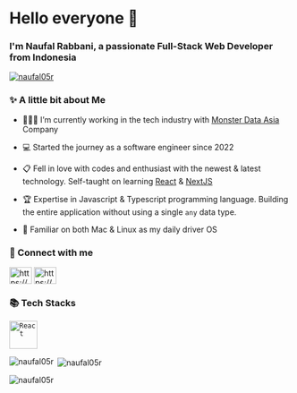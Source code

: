 <h1 align="left">Hello everyone 👋</h1>
<h3 align="left">I'm Naufal Rabbani, a passionate Full-Stack Web Developer from Indonesia</h3>

<p align="left"> <a href="https://github.com/ryo-ma/github-profile-trophy"><img src="https://github-profile-trophy.vercel.app/?username=naufal05r&margin-w=15&margin-h=15&column=-1&theme=juicyfresh" alt="naufal05r" /></a> </p>

<h3 align="left">✨ A little bit about Me</h3>

- 🧑🏻‍💻 I’m currently working in the tech industry with [Monster Data Asia](https://monsterdata.asia) Company

- 💻 Started the journey as a software engineer since 2022

- 📋 Fell in love with codes and enthusiast with the newest & latest technology. Self-taught on learning [React](https://react.dev) & [NextJS](https://nextjs.org)

- 🏆 Expertise in Javascript & Typescript programming language. Building the entire application without using a single `any` data type.

- 🐧 Familiar on both Mac & Linux as my daily driver OS

<h3 align="left">🔗 Connect with me</h3>
<p align="left">
<a href="https://linkedin.com/in/https://www.linkedin.com/in/naufal-rabbani-aa3224250/" target="blank"><img align="center" src="https://raw.githubusercontent.com/rahuldkjain/github-profile-readme-generator/master/src/images/icons/Social/linked-in-alt.svg" alt="https://www.linkedin.com/in/naufal-rabbani-aa3224250/" height="30" width="40" /></a>
<a href="https://instagram.com/https://www.instagram.com/naufal_rabbani_" target="blank"><img align="center" src="https://raw.githubusercontent.com/rahuldkjain/github-profile-readme-generator/master/src/images/icons/Social/instagram.svg" alt="https://www.instagram.com/naufal_rabbani_" height="30" width="40" /></a>
</p>

<h3 align="left">📚 Tech Stacks</h3>
<p align="left">
	<code><a href="https://react.dev" target="_blank"><img width="50" src="https://raw.githubusercontent.com/marwin1991/profile-technology-icons/refs/heads/main/icons/react.png" alt="React" title="React"/></a></code>
</p>
<!-- <p align="left"> <a href="https://www.cypress.io" target="_blank" rel="noreferrer"> <img src="https://raw.githubusercontent.com/simple-icons/simple-icons/6e46ec1fc23b60c8fd0d2f2ff46db82e16dbd75f/icons/cypress.svg" alt="cypress" width="40" height="40"/> </a> <a href="https://www.figma.com/" target="_blank" rel="noreferrer"> <img src="https://www.vectorlogo.zone/logos/figma/figma-icon.svg" alt="figma" width="40" height="40"/> </a> <a href="https://firebase.google.com/" target="_blank" rel="noreferrer"> <img src="https://www.vectorlogo.zone/logos/firebase/firebase-icon.svg" alt="firebase" width="40" height="40"/> </a> <a href="https://www.framer.com/" target="_blank" rel="noreferrer"> <img src="https://www.vectorlogo.zone/logos/framer/framer-icon.svg" alt="framer" width="40" height="40"/> </a> <a href="https://developer.mozilla.org/en-US/docs/Web/JavaScript" target="_blank" rel="noreferrer"> <img src="https://raw.githubusercontent.com/devicons/devicon/master/icons/javascript/javascript-original.svg" alt="javascript" width="40" height="40"/> </a> <a href="https://jestjs.io" target="_blank" rel="noreferrer"> <img src="https://www.vectorlogo.zone/logos/jestjsio/jestjsio-icon.svg" alt="jest" width="40" height="40"/> </a> <a href="https://nextjs.org/" target="_blank" rel="noreferrer"> <img src="https://cdn.worldvectorlogo.com/logos/nextjs-2.svg" alt="nextjs" width="40" height="40"/> </a> <a href="https://nodejs.org" target="_blank" rel="noreferrer"> <img src="https://raw.githubusercontent.com/devicons/devicon/master/icons/nodejs/nodejs-original-wordmark.svg" alt="nodejs" width="40" height="40"/> </a> <a href="https://reactjs.org/" target="_blank" rel="noreferrer"> <img src="https://raw.githubusercontent.com/devicons/devicon/master/icons/react/react-original-wordmark.svg" alt="react" width="40" height="40"/> </a> <a href="https://redux.js.org" target="_blank" rel="noreferrer"> <img src="https://raw.githubusercontent.com/devicons/devicon/master/icons/redux/redux-original.svg" alt="redux" width="40" height="40"/> </a> <a href="https://tailwindcss.com/" target="_blank" rel="noreferrer"> <img src="https://www.vectorlogo.zone/logos/tailwindcss/tailwindcss-icon.svg" alt="tailwind" width="40" height="40"/> </a> <a href="https://www.typescriptlang.org/" target="_blank" rel="noreferrer"> <img src="https://raw.githubusercontent.com/devicons/devicon/master/icons/typescript/typescript-original.svg" alt="typescript" width="40" height="40"/> </a> </p> -->

<p><img align="left" src="https://github-readme-stats.vercel.app/api/top-langs?username=naufal05r&show_icons=true&locale=en&layout=compact" alt="naufal05r" /></p>

<p>&nbsp;<img align="center" src="https://github-readme-stats.vercel.app/api?username=naufal05r&show_icons=true&locale=en" alt="naufal05r" /></p>

<p><img align="center" src="https://github-readme-streak-stats.herokuapp.com/?user=naufal05r&" alt="naufal05r" /></p>
